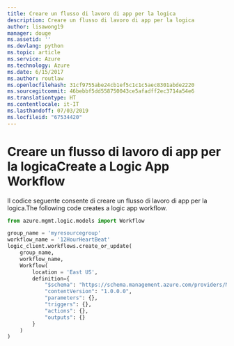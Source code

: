 ```yaml
---
title: Creare un flusso di lavoro di app per la logica
description: Creare un flusso di lavoro di app per la logica
author: lisawong19
manager: douge
ms.assetid: ''
ms.devlang: python
ms.topic: article
ms.service: Azure
ms.technology: Azure
ms.date: 6/15/2017
ms.author: routlaw
ms.openlocfilehash: 31cf9755abe24cb1ef5c1c1c5aec8301abde2220
ms.sourcegitcommit: 46bebbf5dd558750043ce5afadff2ec3714a54e6
ms.translationtype: HT
ms.contentlocale: it-IT
ms.lasthandoff: 07/03/2019
ms.locfileid: "67534420"
---
```

# <a name="create-a-logic-app-workflow"></a><span data-ttu-id="21882-103">Creare un flusso di lavoro di app per la logica</span><span class="sxs-lookup"><span data-stu-id="21882-103">Create a Logic App Workflow</span></span>

<span data-ttu-id="21882-104">Il codice seguente consente di creare un flusso di lavoro di app per la logica.</span><span class="sxs-lookup"><span data-stu-id="21882-104">The following code creates a logic app workflow.</span></span>

```python
from azure.mgmt.logic.models import Workflow

group_name = 'myresourcegroup'
workflow_name = '12HourHeartBeat'
logic_client.workflows.create_or_update(
    group_name,
    workflow_name,
    Workflow(
        location = 'East US',
        definition={
            "$schema": "https://schema.management.azure.com/providers/Microsoft.Logic/schemas/2016-06-01/workflowdefinition.json#",
            "contentVersion": "1.0.0.0",
            "parameters": {},
            "triggers": {},
            "actions": {},
            "outputs": {}
        }
    )
)
```

